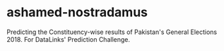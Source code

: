 # ashamed-nostradamus
Predicting the Constituency-wise results of Pakistan's General Elections 2018. For DataLinks' Prediction Challenge.
